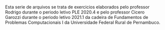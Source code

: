 Esta serie de arquivos se trata de exercicios elaborados pelo professor Rodrigo durante
o periodo letivo PLE 2020.4 e pelo professor Cicero Garozzi durante o periodo letivo 2021.1 da cadeira de Fundamentos de Problemas Computacionais I da Universidade Federal Rural de Pernambuco.

